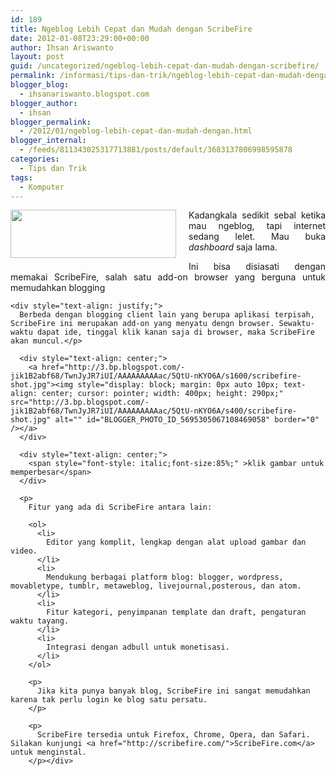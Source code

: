 ```yaml
---
id: 189
title: Ngeblog Lebih Cepat dan Mudah dengan ScribeFire
date: 2012-01-08T23:29:00+00:00
author: Ihsan Ariswanto
layout: post
guid: /uncategorized/ngeblog-lebih-cepat-dan-mudah-dengan-scribefire/
permalink: /informasi/tips-dan-trik/ngeblog-lebih-cepat-dan-mudah-dengan-scribefire/
blogger_blog:
  - ihsanariswanto.blogspot.com
blogger_author:
  - ihsan
blogger_permalink:
  - /2012/01/ngeblog-lebih-cepat-dan-mudah-dengan.html
blogger_internal:
  - /feeds/811343025317713881/posts/default/3683137806998595878
categories:
  - Tips dan Trik
tags:
  - Komputer
---
```

<div style="text-align: justify;">
  <a href="http://2.bp.blogspot.com/-V2T6SwGR8uk/TwnErSTpnVI/AAAAAAAAAaQ/cbB6yJiLelk/s1600/fire-up.jpg"><img style="float:left; margin:0 20px 20px 0;cursor:pointer; cursor:hand;width: 265px; height: 77px;" src="http://2.bp.blogspot.com/-V2T6SwGR8uk/TwnErSTpnVI/AAAAAAAAAaQ/cbB6yJiLelk/s400/fire-up.jpg" alt="" id="BLOGGER_PHOTO_ID_5695299451714379090" border="0" /></a>Kadangkala sedikit sebal ketika mau ngeblog, tapi internet sedang lelet. Mau buka <span style="font-style: italic;">dashboard</span> saja lama.</p> 
  
  <p>
    Ini bisa disiasati dengan memakai ScribeFire, salah satu add-on browser yang berguna untuk memudahkan blogging
  </p>
  
  <p>
    <a name='more'></a></div> 
    
    <div style="text-align: justify;">
      Berbeda dengan blogging client lain yang berupa aplikasi terpisah, ScribeFire ini merupakan add-on yang menyatu dengn browser. Sewaktu-waktu dapat ide, tinggal klik kanan saja di browser, maka ScribeFire akan muncul.</p> 
      
      <div style="text-align: center;">
        <a href="http://3.bp.blogspot.com/-jik1B2abf68/TwnJyJR7iUI/AAAAAAAAAac/5QtU-nKYO6A/s1600/scribefire-shot.jpg"><img style="display: block; margin: 0px auto 10px; text-align: center; cursor: pointer; width: 400px; height: 290px;" src="http://3.bp.blogspot.com/-jik1B2abf68/TwnJyJR7iUI/AAAAAAAAAac/5QtU-nKYO6A/s400/scribefire-shot.jpg" alt="" id="BLOGGER_PHOTO_ID_5695305067108469058" border="0" /></a>
      </div>
      
      <div style="text-align: center;">
        <span style="font-style: italic;font-size:85%;" >klik gambar untuk memperbesar</span>
      </div>
      
      <p>
        Fitur yang ada di ScribeFire antara lain: 
        
        <ol>
          <li>
            Editor yang komplit, lengkap dengan alat upload gambar dan video.
          </li>
          <li>
            Mendukung berbagai platform blog: blogger, wordpress, movabletype, tumblr, metaweblog, livejournal,posterous, dan atom.
          </li>
          <li>
            Fitur kategori, penyimpanan template dan draft, pengaturan waktu tayang.
          </li>
          <li>
            Integrasi dengan adbull untuk monetisasi.
          </li>
        </ol>
        
        <p>
          Jika kita punya banyak blog, ScribeFire ini sangat memudahkan karena tak perlu login ke blog satu persatu.
        </p>
        
        <p>
          ScribeFire tersedia untuk Firefox, Chrome, Opera, dan Safari. Silakan kunjungi <a href="http://scribefire.com/">ScribeFire.com</a> untuk menginstal.
        </p></div>
